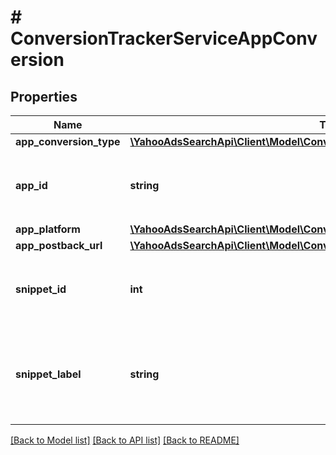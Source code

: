 # # ConversionTrackerServiceAppConversion

## Properties

Name | Type | Description | Notes
------------ | ------------- | ------------- | -------------
**app_conversion_type** | [**\YahooAdsSearchApi\Client\Model\ConversionTrackerServiceAppConversionType**](ConversionTrackerServiceAppConversionType.md) |  | [optional] 
**app_id** | **string** | &lt;ja&gt;アプリケーションIDです。&lt;/ja&gt;&lt;br&gt;&lt;en&gt;Application ID&lt;/en&gt; | [optional] 
**app_platform** | [**\YahooAdsSearchApi\Client\Model\ConversionTrackerServiceAppPlatform**](ConversionTrackerServiceAppPlatform.md) |  | [optional] 
**app_postback_url** | [**\YahooAdsSearchApi\Client\Model\ConversionTrackerServiceAppPostbackUrl**](ConversionTrackerServiceAppPostbackUrl.md) |  | [optional] 
**snippet_id** | **int** | &lt;ja&gt;コンバージョンIDです。&lt;/ja&gt;&lt;br&gt;&lt;en&gt;Converison ID&lt;/en&gt; | [optional] 
**snippet_label** | **string** | &lt;ja&gt;コンバージョントラッカーラベルです。&lt;/ja&gt;&lt;br&gt;&lt;en&gt;Converison tracker label&lt;/en&gt; | [optional] 

[[Back to Model list]](../../README.md#documentation-for-models) [[Back to API list]](../../README.md#documentation-for-api-endpoints) [[Back to README]](../../README.md)


